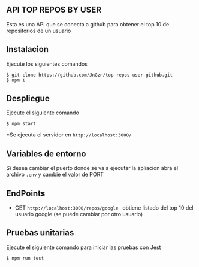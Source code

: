 ## API TOP REPOS BY USER
Esta es una API  que se conecta a github para obtener el top 10 de repositorios de un usuario

## Instalacion
Ejecute los siguientes comandos 

```
$ git clone https://github.com/JnGzn/top-repos-user-github.git
$ npm i
```

## Despliegue
Ejecute el siguiente comando
```
$ npm start
```

*Se ejecuta el servidor en ```http://localhost:3000/ ```

## Variables de entorno
Si desea cambiar el puerto donde se va a ejecutar la apliacion abra el archivo
``` .env ```
y cambie el valor de PORT

## EndPoints
* GET  ```http://localhost:3000/repos/google ``` obtiene listado del top 10 del usuario google (se puede cambiar por otro usuario)

## Pruebas unitarias

Ejecute el siguiente comando para iniciar las pruebas con [Jest](https://jestjs.io/)
```
$ npm run test
```

